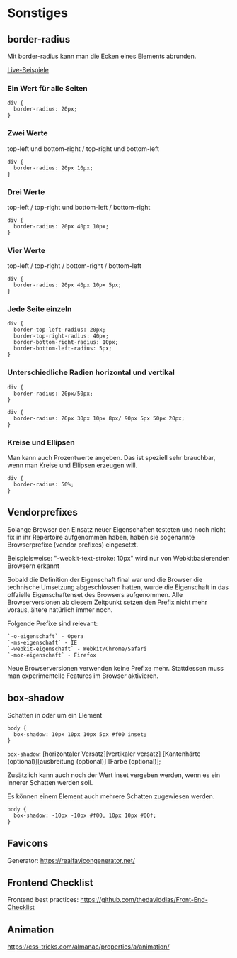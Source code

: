 # Sonstiges

## border-radius

Mit border-radius kann man die Ecken eines Elements abrunden.

[Live-Beispiele](https://codepen.io/matuzo/pen/yYabeK?editors=110)

### Ein Wert für alle Seiten

```
div {
  border-radius: 20px;
}
```

### Zwei Werte

top-left und bottom-right / top-right und bottom-left

```
div {
  border-radius: 20px 10px;
}
```

### Drei Werte

top-left / top-right und bottom-left / bottom-right

```
div {
  border-radius: 20px 40px 10px;
}
```

### Vier Werte

top-left / top-right / bottom-right / bottom-left

```
div {
  border-radius: 20px 40px 10px 5px;
}
```

### Jede Seite einzeln

```
div {
  border-top-left-radius: 20px;
  border-top-right-radius: 40px;
  border-bottom-right-radius: 10px;
  border-bottom-left-radius: 5px;
}
```

### Unterschiedliche Radien horizontal und vertikal

```
div {
  border-radius: 20px/50px;
}
```

```
div {
  border-radius: 20px 30px 10px 8px/ 90px 5px 50px 20px;
}
```

### Kreise und Ellipsen

Man kann auch Prozentwerte angeben. Das ist speziell sehr brauchbar, wenn man Kreise und Ellipsen erzeugen will.

```
div {
  border-radius: 50%;
}
```

## Vendorprefixes

Solange Browser den Einsatz neuer Eigenschaften testeten und noch nicht fix in ihr Repertoire aufgenommen haben, haben sie sogenannte Browserprefixe (vendor prefixes) eingesetzt.

Beispielsweise: "-webkit-text-stroke: 10px" wird nur von Webkitbasierenden Browsern erkannt

Sobald die Definition der Eigenschaft final war und die Browser die technische Umsetzung abgeschlossen hatten, wurde die Eigenschaft in das offzielle Eigenschaftenset des Browsers aufgenommen.
Alle Browserversionen ab diesem Zeitpunkt setzen den Prefix nicht mehr voraus, ältere natürlich immer noch.

Folgende Prefixe sind relevant:

    `-o-eigenschaft` - Opera
    `-ms-eigenschaft` - IE
    `-webkit-eigenschaft` - Webkit/Chrome/Safari
    `-moz-eigenschaft` - Firefox

Neue Browserversionen verwenden keine Prefixe mehr. Stattdessen muss man experimentelle Features im Browser aktivieren.

## box-shadow

Schatten in oder um ein Element

```
body {
  box-shadow: 10px 10px 10px 5px #f00 inset;
}
```

`box-shadow`: [horizontaler Versatz][vertikaler versatz] [Kantenhärte (optional)][ausbreitung (optional)] [Farbe (optional)];

Zusätzlich kann auch noch der Wert inset vergeben werden, wenn es ein innerer Schatten werden soll.

Es können einem Element auch mehrere Schatten zugewiesen werden.

```
body {
  box-shadow: -10px -10px #f00, 10px 10px #00f;
}
```

## Favicons

Generator: <https://realfavicongenerator.net/>

## Frontend Checklist

Frontend best practices: <https://github.com/thedaviddias/Front-End-Checklist>

## Animation

<https://css-tricks.com/almanac/properties/a/animation/>
